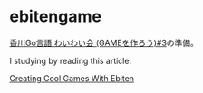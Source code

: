 # ebitengame

[香川Go言語 わいわい会 (GAMEを作ろう)#3](https://gdgshikoku.connpass.com/event/233967/)の準備。

I studying by reading this article.

[Creating Cool Games With Ebiten](https://golangprojectstructure.com/creating-cool-games-with-ebiten-in-go/)